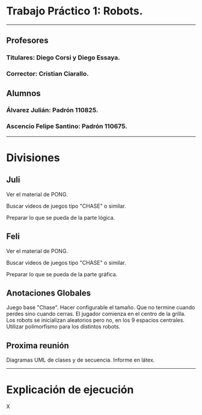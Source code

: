 # Trabajo Práctico 1: Robots.

---

## Profesores
### Titulares: Diego Corsi y Diego Essaya.
### Corrector: Cristian Ciarallo.

## Alumnos
### Álvarez Julián: Padrón 110825.
### Ascencio Felipe Santino: Padrón 110675.

---

# Divisiones

## Juli
Ver el material de PONG.

Buscar videos de juegos tipo "CHASE" o similar.

Preparar lo que se pueda de la parte lógica.

## Feli
Ver el material de PONG.

Buscar videos de juegos tipo "CHASE" o similar.

Preparar lo que se pueda de la parte gráfica.

## Anotaciones Globales
Juego base "Chase".
Hacer configurable el tamaño.
Que no termine cuando perdes sino cuando cerras.
El jugador comienza en el centro de la grilla.
Los robots se inicializan aleatorios pero no, en los 9 espacios centrales.
Utilizar polimorfismo para los distintos robots.

## Proxima reunión

Diagramas UML de clases y de secuencia.
Informe en látex.

---

# Explicación de ejecución
X
